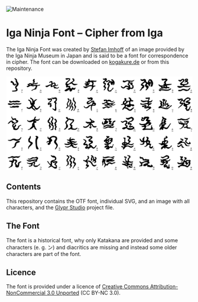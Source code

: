 ![Maintenance](https://img.shields.io/maintenance/yes/2017.svg)

# Iga Ninja Font – Cipher from Iga

The Iga Ninja Font was created by [Stefan Imhoff] of an image provided by the Iga Ninja Museum in Japan and is said to be a font for correspondence in cipher. The font can be downloaded on [kogakure.de] or from this repository.

![Iga Ninja Font](image/ingo.jpg)

## Contents

This repository contains the OTF font, individual SVG, and an image with all characters, and the [Glypr Studio](http://www.glyphrstudio.com/) project file.

## The Font

The font is a historical font, why only Katakana are provided and some characters (e. g. ン) and diacritics are missing and instead some older characters are part of the font.

## Licence

The font is provided under a licence of [Creative Commons Attribution-NonCommercial 3.0 Unported] (CC BY-NC 3.0).

  [Stefan Imhoff]: https://stefanimhoff.de
  [kogakure.de]: https://kogakure.de
  [Creative Commons Attribution-NonCommercial 3.0 Unported]: http://creativecommons.org/licenses/by-nc/3.0/
